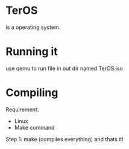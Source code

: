 # TerOS
is a operating system.

# Running it
use qemu to run file in out dir named TerOS.iso

# Compiling
Requirement:
- Linux
- Make command

Step 1:
make  (compiles everything)
and thats it!